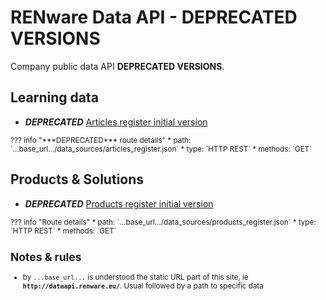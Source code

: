 


# RENware Data API - DEPRECATED VERSIONS

Company public data API **DEPRECATED VERSIONS**.




## Learning data


* ***DEPRECATED*** [Articles register initial version](data_sources/articles_register.json)
<small markdown>
??? info "***DEPRECATED*** route details"
    * path: `...base_url.../data_sources/articles_register.json`
    * type:  `HTTP REST`
    * methods: `GET`
</small>








## Products & Solutions


* ***DEPRECATED*** [Products register initial version](data_sources/products_register.json)
<small markdown>
??? info "Route details"
    * path: `...base_url.../data_sources/products_register.json`
    * type:  `HTTP REST`
    * methods: `GET`
</small>















<small markdown>

## Notes & rules

* by `...base_url...` is understood the static URL part of this site, ie **`http://dataapi.renware.eu/`**. Usual followed by a path to specific data

</small>



